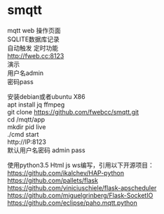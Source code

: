 # smqtt
mqtt web 操作页面<br>
SQLITE数据库记录<br>
自动触发 定时功能<br>
http://fweb.cc:8123<br>
演示<br>
用户名admin<br>
密码pass<br>

安装debian或者ubuntu X86<br>
apt install jq ffmpeg<br>
git clone https://github.com/fwebcc/smqtt.git<br>
cd /mqtt/app<br>
mkdir pid live<br>
./cmd start<br>
http://IP:8123<br>
默认用户名密码 admin pass<br>


使用python3.5 Html js ws编写，引用以下开源项目：<br>
https://github.com/ikalchev/HAP-python<br>
https://github.com/pallets/flask<br>
https://github.com/viniciuschiele/flask-apscheduler<br>
https://github.com/miguelgrinberg/Flask-SocketIO <br>
https://github.com/eclipse/paho.mqtt.python<br>
